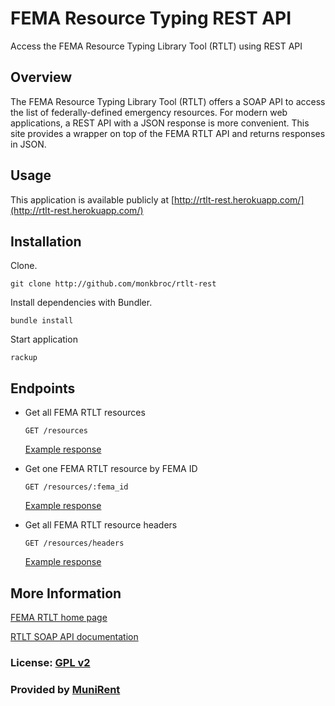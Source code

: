 # FEMA Resource Typing REST API

Access the FEMA Resource Typing Library Tool (RTLT) using REST API

## Overview

The FEMA Resource Typing Library Tool (RTLT) offers a SOAP
API to access the list of federally-defined emergency
resources. For modern web applications, a REST API with a JSON
response is more convenient. This site provides a wrapper on top
of the FEMA RTLT API and returns responses in JSON.

## Usage

This application is available publicly at
[http://rtlt-rest.herokuapp.com/](http://rtlt-rest.herokuapp.com/)

## Installation

Clone.

`git clone http://github.com/monkbroc/rtlt-rest`

Install dependencies with Bundler.

`bundle install`

Start application

`rackup`

## Endpoints

*   Get all FEMA RTLT resources

    `GET /resources`
    
    [Example response](http://rtlt-rest.herokuapp.com/resources)

*   Get one FEMA RTLT resource by FEMA ID

    `GET /resources/:fema_id`
    
    [Example response](http://rtlt-rest.herokuapp.com/resources/7-508-1106)

*   Get all FEMA RTLT resource headers

    `GET /resources/headers`
    
    [Example response](http://rtlt-rest.herokuapp.com/resources/headers)

## More Information

[FEMA RTLT home page](https://rtlt.ptaccenter.org/Public)

[RTLT SOAP API documentation](public/RTLT_API.pdf)

### License: [GPL v2](LICENSE)

### Provided by [MuniRent](http://munirent.co)
